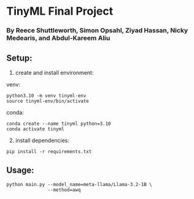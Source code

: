 # TinyML Final Project

### By Reece Shuttleworth, Simon Opsahl, Ziyad Hassan, Nicky Medearis, and Abdul-Kareem Aliu

## Setup:

1. create and install environment:

venv:

```
python3.10 -m venv tinyml-env
source tinyml-env/bin/activate
```

conda:

```
conda create --name tinyml python=3.10
conda activate tinyml
```

2. install dependencies:

```
pip install -r requirements.txt
```

## Usage:

```
python main.py --model_name=meta-llama/Llama-3.2-1B \
               --method=awq
```
